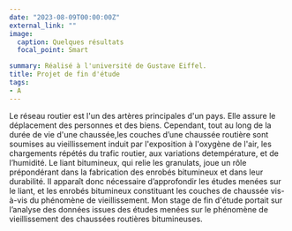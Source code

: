 ```yaml
---
date: "2023-08-09T00:00:00Z"
external_link: ""
image:
  caption: Quelques résultats
  focal_point: Smart

summary: Réalisé à l'université de Gustave Eiffel.
title: Projet de fin d'étude
tags:
- A
---
```


Le réseau routier est l'un des artères principales d'un pays. Elle assure le déplacement des personnes et des biens. Cependant, tout au long de la durée de vie d'une chaussée,les couches d’une chaussée routière sont soumises au vieillissement induit par l'exposition à l'oxygène de l'air, les chargements répétés du trafic routier, aux variations detempérature, et de l’humidité. Le liant bitumineux, qui relie les granulats, joue un rôle
prépondérant dans la fabrication des enrobés bitumineux et dans leur durabilité. Il apparaît donc nécessaire d’approfondir les études menées sur le liant, et les enrobés bitumineux
constituant les couches de chaussée vis-à-vis du phénomène de vieillissement. Mon stage de fin d'étude portait sur l’analyse des données issues des études menées sur le phénomène de
vieillissement des chaussées routières bitumineuses.


